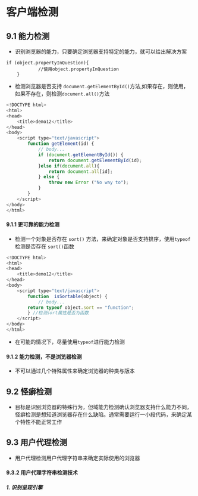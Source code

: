 # 客户端检测
## 9.1 能力检测

+ 识别浏览器的能力，只要确定浏览器支持特定的能力，就可以给出解决方案

```
if (object.propertyInQuestion){
			//使用object.propertyInQuestion
	}
```

+ 检测浏览器是否支持 `document.getElementById()`方法,如果存在，则使用，如果不存在，则检测`document.all()`方法

```javascript
<!DOCTYPE html>
<html>
<head>
	<title>demo12</title>
</head>
<body>
	<script type="text/javascript">
		function getElement(id) {
			// body...
			if (document.getElementById()) {
				return document.getElementById(id);
			}else if(document.all){
				return document.all[id];
			} else {
				throw new Error ("No way to");
			}
		}
	</script>
</body>
</html>
```

#### 9.1.1 更可靠的能力检测

+ 检测一个对象是否存在 `sort()` 方法，来确定对象是否支持排序，使用`typeof`检测是否存在 `sort()`函数

```javascript
<!DOCTYPE html>
<html>
<head>
	<title>demo12</title>
</head>
<body>
	<script type="text/javascript">
		function  isSortable(object) {
			// body...
		return typeof object.sort == "function";
		} //检测sort属性是否为函数
	</script>
</body>
</html>
```

+ 在可能的情况下，尽量使用`typeof`进行能力检测

#### 9.1.2 能力检测，不是浏览器检测

- 不可以通过几个特殊属性来确定浏览器的种类与版本

## 9.2 怪癖检测

- 目标是识别浏览器的特殊行为，但域能力检测确认浏览器支持什么能力不同，怪癖检测是想知道浏览器存在什么缺陷。通常需要运行一小段代码，来确定某个特性不能正常工作

## 9.3 用户代理检测

- 用户代理检测用户代理字符串来确定实际使用的浏览器

#### 9.3.2 用户代理字符串检测技术

##### 1. 识别呈现引擎



































